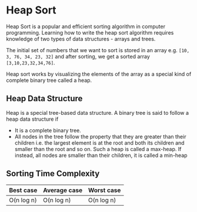 # Heap Sort

Heap Sort is a popular and efficient sorting algorithm in computer programming. Learning how to write the heap sort algorithm requires knowledge of two types of data structures - arrays and trees.

The initial set of numbers that we want to sort is stored in an array e.g. `[10, 3, 76, 34, 23, 32]` and after sorting, we get a sorted array `[3,10,23,32,34,76]`.

Heap sort works by visualizing the elements of the array as a special kind of complete binary tree called a heap.

## Heap Data Structure

Heap is a special tree-based data structure. A binary tree is said to follow a heap data structure if

* It is a complete binary tree.
* All nodes in the tree follow the property that they are greater than their children i.e. the largest element is at the root and both its children and smaller than the root and so on. Such a heap is called a max-heap. If instead, all nodes are smaller than their children, it is called a min-heap

## Sorting Time Complexity

Best case | Average case | Worst case
--- | --- | ---
O(n log n) | O(n log n) | O(n log n) |
